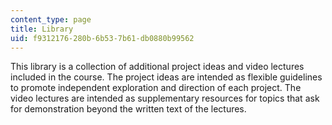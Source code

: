 ```yaml
---
content_type: page
title: Library
uid: f9312176-280b-6b53-7b61-db0880b99562
---
```


This library is a collection of additional project ideas and video lectures included in the course. The project ideas are intended as flexible guidelines to promote independent exploration and direction of each project. The video lectures are intended as supplementary resources for topics that ask for demonstration beyond the written text of the lectures.